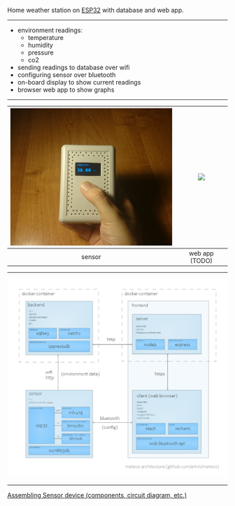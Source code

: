 Home weather station on [ESP32](https://en.wikipedia.org/wiki/ESP32) with database and web app.

---

- environment readings:
  - temperature
  - humidity
  - pressure
  - co2
 - sending readings to database over wifi
 - configuring sensor over bluetooth
 - on-board display to show current readings
 - browser web app to show graphs

---

<img src="docs/sensor/photos/in-hand.jpg" width="400" /> | <img src="https://via.placeholder.com/400x340.png" width="400" />
:---: | :---:
sensor | web app (TODO)

---

<a href="docs/architecture/meteos-architecture.pdf">
<img src="docs/architecture/meteos-architecture.png" />
</a>

---

[Assembling Sensor device (components, circuit diagram, etc.)](docs/sensor/readme.md)
